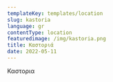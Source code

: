 ```yaml
---
templateKey: templates/location
slug: kastoria
language: gr
contentType: location
featuredimage: /img/kastoria.png
title: Καστοριά
date: 2022-05-11
---
```

Καστορια